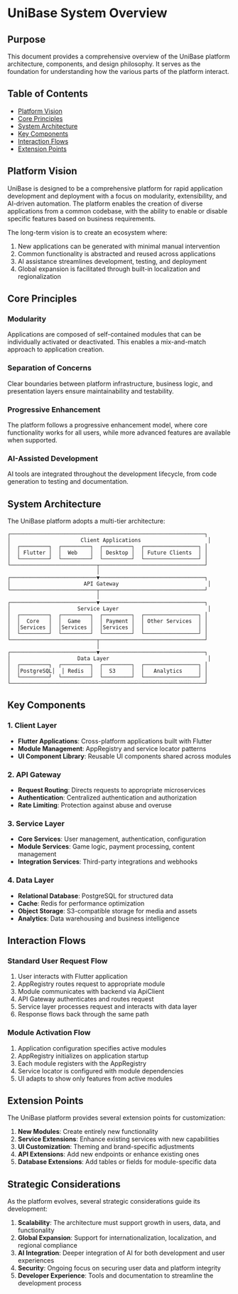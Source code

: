 # UniBase System Overview

## Purpose

This document provides a comprehensive overview of the UniBase platform architecture, components, and design philosophy. It serves as the foundation for understanding how the various parts of the platform interact.

## Table of Contents

- [Platform Vision](#platform-vision)
- [Core Principles](#core-principles)
- [System Architecture](#system-architecture)
- [Key Components](#key-components)
- [Interaction Flows](#interaction-flows)
- [Extension Points](#extension-points)

## Platform Vision

UniBase is designed to be a comprehensive platform for rapid application development and deployment with a focus on modularity, extensibility, and AI-driven automation. The platform enables the creation of diverse applications from a common codebase, with the ability to enable or disable specific features based on business requirements.

The long-term vision is to create an ecosystem where:

1. New applications can be generated with minimal manual intervention
2. Common functionality is abstracted and reused across applications
3. AI assistance streamlines development, testing, and deployment
4. Global expansion is facilitated through built-in localization and regionalization

## Core Principles

### Modularity

Applications are composed of self-contained modules that can be individually activated or deactivated. This enables a mix-and-match approach to application creation.

### Separation of Concerns

Clear boundaries between platform infrastructure, business logic, and presentation layers ensure maintainability and testability.

### Progressive Enhancement

The platform follows a progressive enhancement model, where core functionality works for all users, while more advanced features are available when supported.

### AI-Assisted Development

AI tools are integrated throughout the development lifecycle, from code generation to testing and documentation.

## System Architecture

The UniBase platform adopts a multi-tier architecture:

```
┌─────────────────────────────────────────────────────────────┐
│                      Client Applications                     │
│  ┌─────────┐  ┌─────────┐  ┌─────────┐  ┌─────────────────┐ │
│  │ Flutter │  │  Web    │  │ Desktop │  │ Future Clients  │ │
│  └─────────┘  └─────────┘  └─────────┘  └─────────────────┘ │
└───────────────────────────┬─────────────────────────────────┘
                            │
┌───────────────────────────▼─────────────────────────────────┐
│                       API Gateway                            │
└───────────────────────────┬─────────────────────────────────┘
                            │
┌───────────────────────────▼─────────────────────────────────┐
│                     Service Layer                            │
│  ┌─────────┐  ┌─────────┐  ┌─────────┐  ┌─────────────────┐ │
│  │  Core   │  │  Game   │  │ Payment │  │ Other Services  │ │
│  │Services │  │Services │  │Services │  │                 │ │
│  └─────────┘  └─────────┘  └─────────┘  └─────────────────┘ │
└───────────────────────────┬─────────────────────────────────┘
                            │
┌───────────────────────────▼─────────────────────────────────┐
│                     Data Layer                               │
│  ┌─────────┐  ┌─────────┐  ┌─────────┐  ┌─────────────────┐ │
│  │PostgreSQL│  │ Redis  │  │  S3     │  │   Analytics     │ │
│  └─────────┘  └─────────┘  └─────────┘  └─────────────────┘ │
└─────────────────────────────────────────────────────────────┘
```

## Key Components

### 1. Client Layer

- **Flutter Applications**: Cross-platform applications built with Flutter
- **Module Management**: AppRegistry and service locator patterns
- **UI Component Library**: Reusable UI components shared across modules

### 2. API Gateway

- **Request Routing**: Directs requests to appropriate microservices
- **Authentication**: Centralized authentication and authorization
- **Rate Limiting**: Protection against abuse and overuse

### 3. Service Layer

- **Core Services**: User management, authentication, configuration
- **Module Services**: Game logic, payment processing, content management
- **Integration Services**: Third-party integrations and webhooks

### 4. Data Layer

- **Relational Database**: PostgreSQL for structured data
- **Cache**: Redis for performance optimization
- **Object Storage**: S3-compatible storage for media and assets
- **Analytics**: Data warehousing and business intelligence

## Interaction Flows

### Standard User Request Flow

1. User interacts with Flutter application
2. AppRegistry routes request to appropriate module
3. Module communicates with backend via ApiClient
4. API Gateway authenticates and routes request
5. Service layer processes request and interacts with data layer
6. Response flows back through the same path

### Module Activation Flow

1. Application configuration specifies active modules
2. AppRegistry initializes on application startup
3. Each module registers with the AppRegistry
4. Service locator is configured with module dependencies
5. UI adapts to show only features from active modules

## Extension Points

The UniBase platform provides several extension points for customization:

1. **New Modules**: Create entirely new functionality
2. **Service Extensions**: Enhance existing services with new capabilities
3. **UI Customization**: Theming and brand-specific adjustments
4. **API Extensions**: Add new endpoints or enhance existing ones
5. **Database Extensions**: Add tables or fields for module-specific data

## Strategic Considerations

As the platform evolves, several strategic considerations guide its development:

1. **Scalability**: The architecture must support growth in users, data, and functionality
2. **Global Expansion**: Support for internationalization, localization, and regional compliance
3. **AI Integration**: Deeper integration of AI for both development and user experiences
4. **Security**: Ongoing focus on securing user data and platform integrity
5. **Developer Experience**: Tools and documentation to streamline the development process 
